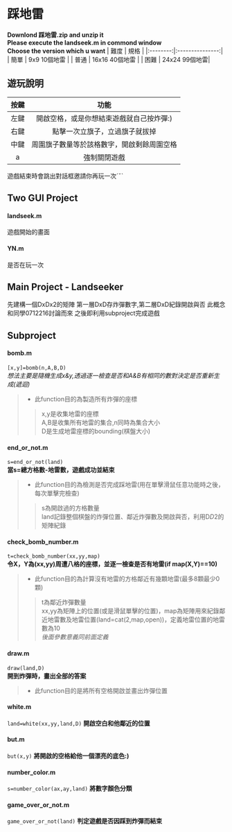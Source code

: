 # 踩地雷

**Downlond 踩地雷.zip and unzip it  
Please execute the landseek.m in commond window    
Choose the version which u want**
| 難度 | 規格 |
|:--------:|:---------------:|
| 簡單 | 9x9 10個地雷 | 
| 普通 | 16x16 40個地雷 | 
| 困難 | 24x24 99個地雷| 
## 遊玩說明
| 按鍵 | 功能 |
|:--------:|:---------------:|
| 左鍵 | 開啟空格，或是你想結束遊戲就自己按炸彈:) | 
| 右鍵 | 點擊一次立旗子，立過旗子就拔掉 | 
| 中鍵 | 周圍旗子數量等於該格數字，開啟剩餘周圍空格 |
| a | 強制關閉遊戲 |  

遊戲結束時會跳出對話框邀請你再玩一次ˊˇˋ
## Two GUI Project
#### landseek.m
遊戲開始的畫面
#### YN.m
是否在玩一次
## Main Project - Landseeker  
先建構一個DxDx2的矩陣
第一層DxD存炸彈數字,第二層DxD紀錄開啟與否
此概念和同學0712216討論而來
之後即利用subproject完成遊戲
## Subproject
#### bomb.m
` [x,y]=bomb(n,A,B,D) `  
*想法主要是隨機生成x&y,透過逐一檢查是否和A&B有相同的數對決定是否重新生成(遞迴)*
>* 此function目的為製造所有炸彈的座標  
>> x,y是收集地雷的座標  
A,B是收集所有地雷的集合,n同時為集合大小  
D是生成地雷座標的bounding(棋盤大小)  

#### end_or_not.m
` s=end_or_not(land) `  
**當s=總方格數-地雷數，遊戲成功並結束**
>* 此function目的為檢測是否完成踩地雷(用在單擊滑鼠任意功能時之後，每次單擊完檢查)  
>> s為開啟過的方格數量  
land記錄整個棋盤的炸彈位置、鄰近炸彈數及開啟與否，利用D*D*2的矩陣紀錄
#### check_bomb_number.m
` t=check_bomb_number(xx,yy,map) `  
**令X，Y為(xx,yy)周遭八格的座標，並逐一檢查是否有地雷(if map(X,Y)==10)**
>* 此function目的為計算沒有地雷的方格鄰近有幾顆地雷(最多8顆最少0顆)  
>> t為鄰近炸彈數量  
xx,yy為矩陣上的位置(或是滑鼠單擊的位置)，map為矩陣用來紀錄鄰近地雷數及地雷位置(land=cat(2,map,open))，定義地雷位置的地雷數為10  
*後面參數意義同前面定義*
#### draw.m
` draw(land,D) `  
**開到炸彈時，畫出全部的答案**
>* 此function目的是將所有空格開啟並畫出炸彈位置
#### white.m
` land=white(xx,yy,land,D) `
**開啟空白和他鄰近的位置**
#### but.m
` but(x,y) `
**將開啟的空格給他一個漂亮的底色:)**
#### number_color.m
` s=number_color(ax,ay,land) ` 
**將數字顏色分類**
#### game_over_or_not.m
 ` game_over_or_not(land) `
**判定遊戲是否因踩到炸彈而結束**
